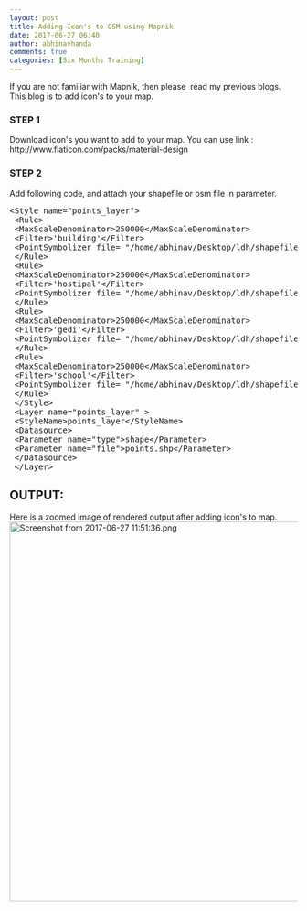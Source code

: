 ```yaml
---
layout: post
title: Adding Icon's to OSM using Mapnik
date: 2017-06-27 06:40
author: abhinavhanda
comments: true
categories: [Six Months Training]
---
```

If you are not familiar with Mapnik, then please  read my previous blogs. This blog is to add icon's to your map.
<h3>STEP 1</h3>
Download icon's you want to add to your map. You can use link : http://www.flaticon.com/packs/material-design
<h3>STEP 2</h3>
Add following code, and attach your shapefile or osm file in parameter.
<pre>&lt;Style name="points_layer"&gt; 
 &lt;Rule&gt;
 &lt;MaxScaleDenominator&gt;250000&lt;/MaxScaleDenominator&gt;
 &lt;Filter&gt;'building'&lt;/Filter&gt;
 &lt;PointSymbolizer file= "/home/abhinav/Desktop/ldh/shapefile/shape/buildings.png" type="png" width="16" height="16" /&gt;
 &lt;/Rule&gt; 
 &lt;Rule&gt;
 &lt;MaxScaleDenominator&gt;250000&lt;/MaxScaleDenominator&gt;
 &lt;Filter&gt;'hostipal'&lt;/Filter&gt;
 &lt;PointSymbolizer file= "/home/abhinav/Desktop/ldh/shapefile/shape/hospital-marker.svg" type="png" width="16" height="16" /&gt;
 &lt;/Rule&gt;
 &lt;Rule&gt;
 &lt;MaxScaleDenominator&gt;250000&lt;/MaxScaleDenominator&gt;
 &lt;Filter&gt;'gedi'&lt;/Filter&gt;
 &lt;PointSymbolizer file= "/home/abhinav/Desktop/ldh/shapefile/shape/gedi.png" type="png" width="16" height="16" /&gt;
 &lt;/Rule&gt;
 &lt;Rule&gt;
 &lt;MaxScaleDenominator&gt;250000&lt;/MaxScaleDenominator&gt;
 &lt;Filter&gt;'school'&lt;/Filter&gt;
 &lt;PointSymbolizer file= "/home/abhinav/Desktop/ldh/shapefile/shape/school.png" type="png" width="16" height="16" /&gt;
 &lt;/Rule&gt; 
 &lt;/Style&gt; 
 &lt;Layer name="points_layer" &gt;
 &lt;StyleName&gt;points_layer&lt;/StyleName&gt;
 &lt;Datasource&gt;
 &lt;Parameter name="type"&gt;shape&lt;/Parameter&gt;
 &lt;Parameter name="file"&gt;points.shp&lt;/Parameter&gt;
 &lt;/Datasource&gt;
 &lt;/Layer&gt;</pre>
<h2>OUTPUT:</h2>
Here is a zoomed image of rendered output after adding icon's to map.

<img class="alignnone size-full wp-image-292" src="https://abhinavhanda.files.wordpress.com/2017/06/screenshot-from-2017-06-27-1151361.png" alt="Screenshot from 2017-06-27 11:51:36.png" width="1294" height="664" />
